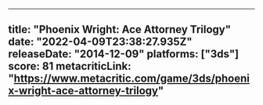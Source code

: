 
---
title: "Phoenix Wright: Ace Attorney Trilogy"
date: "2022-04-09T23:38:27.935Z"
releaseDate: "2014-12-09"
platforms: ["3ds"]
score: 81
metacriticLink: "https://www.metacritic.com/game/3ds/phoenix-wright-ace-attorney-trilogy"
---
